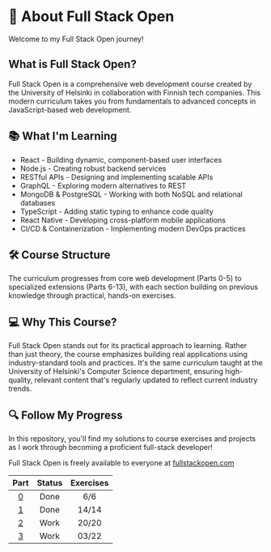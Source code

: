 # 🚀 About Full Stack Open

Welcome to my Full Stack Open journey!

## What is Full Stack Open?

Full Stack Open is a comprehensive web development course created by the University of Helsinki in collaboration with Finnish tech companies. This modern curriculum takes you from fundamentals to advanced concepts in JavaScript-based web development.

## 📚 What I'm Learning

- React - Building dynamic, component-based user interfaces
- Node.js - Creating robust backend services
- RESTful APIs - Designing and implementing scalable APIs
- GraphQL - Exploring modern alternatives to REST
- MongoDB & PostgreSQL - Working with both NoSQL and relational databases
- TypeScript - Adding static typing to enhance code quality
- React Native - Developing cross-platform mobile applications
- CI/CD & Containerization - Implementing modern DevOps practices

## 🛠️ Course Structure

The curriculum progresses from core web development (Parts 0-5) to specialized extensions (Parts 6-13), with each section building on previous knowledge through practical, hands-on exercises.

## 💻 Why This Course?

Full Stack Open stands out for its practical approach to learning. Rather than just theory, the course emphasizes building real applications using industry-standard tools and practices. It's the same curriculum taught at the University of Helsinki's Computer Science department, ensuring high-quality, relevant content that's regularly updated to reflect current industry trends.

## 🔍 Follow My Progress

In this repository, you'll find my solutions to course exercises and projects as I work through becoming a proficient full-stack developer!

Full Stack Open is freely available to everyone at [fullstackopen.com](https://fullstackopen.com)

|     Part      | Status | Exercises |
| :-----------: | :----: | :-------: |
| [0](./part0/) |  Done  |    6/6    |
| [1](./part1/) |  Done  |   14/14   |
| [2](./part2/) |  Work  |   20/20   |
| [3](./part3/) |  Work  |   03/22   |
